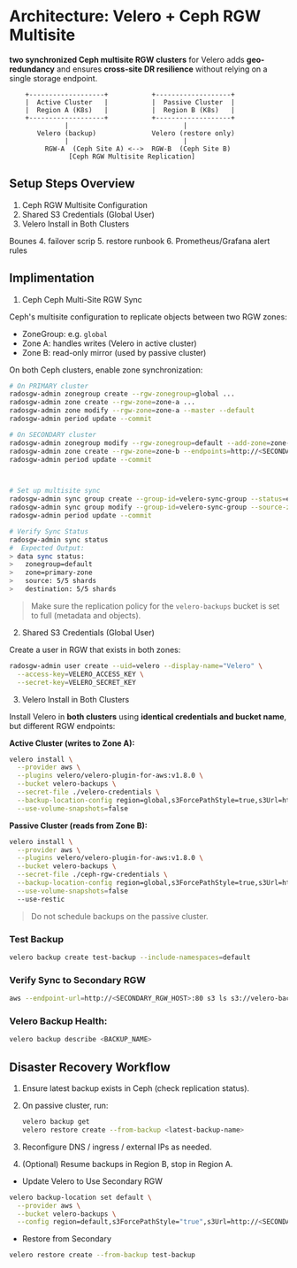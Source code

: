 # Architecture: Velero + Ceph RGW Multisite

**two synchronized Ceph multisite RGW clusters** for Velero adds **geo-redundancy** and ensures **cross-site DR resilience** without relying on a single storage endpoint.

```pgsql
    +-------------------+           +-------------------+
    |  Active Cluster   |           |  Passive Cluster  |
    |  Region A (K8s)   |           |  Region B (K8s)   |
    +-------------------+           +-------------------+
              |                             |
       Velero (backup)              Velero (restore only)
              |                             |
         RGW-A  (Ceph Site A) <-->  RGW-B  (Ceph Site B)
               [Ceph RGW Multisite Replication]
```


## Setup Steps Overview
1. Ceph RGW Multisite Configuration
2. Shared S3 Credentials (Global User)
3. Velero Install in Both Clusters

Bounes
4. failover scrip
5. restore runbook
6. Prometheus/Grafana alert rules


## Implimentation

1. Ceph Ceph Multi-Site RGW Sync

Ceph's multisite configuration to replicate objects between two RGW zones:
+ ZoneGroup: e.g. `global`
+ Zone A: handles writes (Velero in active cluster)
+ Zone B: read-only mirror (used by passive cluster)

On both Ceph clusters, enable zone synchronization:

```sh
# On PRIMARY cluster
radosgw-admin zonegroup create --rgw-zonegroup=global ...
radosgw-admin zone create --rgw-zone=zone-a ...
radosgw-admin zone modify --rgw-zone=zone-a --master --default
radosgw-admin period update --commit

# On SECONDARY cluster
radosgw-admin zonegroup modify --rgw-zonegroup=default --add-zone=zone-b
radosgw-admin zone create --rgw-zone=zone-b --endpoints=http://<SECONDARY_RGW_HOST>:80
radosgw-admin period update --commit



# Set up multisite sync
radosgw-admin sync group create --group-id=velero-sync-group --status=enabled
radosgw-admin sync group modify --group-id=velero-sync-group --source-zone=zone-a --dest-zone=zone-b
radosgw-admin period update --commit

# Verify Sync Status
radosgw-admin sync status
#  Expected Output:
> data sync status:
>   zonegroup=default
>   zone=primary-zone
>   source: 5/5 shards
>   destination: 5/5 shards
```

> Make sure the replication policy for the `velero-backups` bucket is set to full (metadata and objects).

2. Shared S3 Credentials (Global User)

Create a user in RGW that exists in both zones:

```sh
radosgw-admin user create --uid=velero --display-name="Velero" \
  --access-key=VELERO_ACCESS_KEY \
  --secret-key=VELERO_SECRET_KEY
```

3. Velero Install in Both Clusters

Install Velero in **both clusters** using **identical credentials and bucket name**, but different RGW endpoints:

**Active Cluster (writes to Zone A):**

```sh
velero install \
  --provider aws \
  --plugins velero/velero-plugin-for-aws:v1.8.0 \
  --bucket velero-backups \
  --secret-file ./velero-credentials \
  --backup-location-config region=global,s3ForcePathStyle=true,s3Url=http://rgw-a.example.com \
  --use-volume-snapshots=false
```

**Passive Cluster (reads from Zone B):**

```sh
velero install \
  --provider aws \
  --plugins velero/velero-plugin-for-aws:v1.8.0 \
  --bucket velero-backups \
  --secret-file ./ceph-rgw-credentials \
  --backup-location-config region=global,s3ForcePathStyle=true,s3Url=http://rgw-b.example.com \
  --use-volume-snapshots=false
  --use-restic
```

> Do not schedule backups on the passive cluster.

###  Test Backup
```sh
velero backup create test-backup --include-namespaces=default
```

### Verify Sync to Secondary RGW
```sh
aws --endpoint-url=http://<SECONDARY_RGW_HOST>:80 s3 ls s3://velero-backups/backups/
```

### Velero Backup Health:

```sh
velero backup describe <BACKUP_NAME>
```



## Disaster Recovery Workflow
1. Ensure latest backup exists in Ceph (check replication status).
2. On passive cluster, run:

    ```sh
    velero backup get
    velero restore create --from-backup <latest-backup-name>
    ```
3. Reconfigure DNS / ingress / external IPs as needed.
4. (Optional) Resume backups in Region B, stop in Region A.

+ Update Velero to Use Secondary RGW
```sh
velero backup-location set default \
  --provider aws \
  --bucket velero-backups \
  --config region=default,s3ForcePathStyle="true",s3Url=http://<SECONDARY_RGW_HOST>:80
```

+ Restore from Secondary
```sh
velero restore create --from-backup test-backup
```